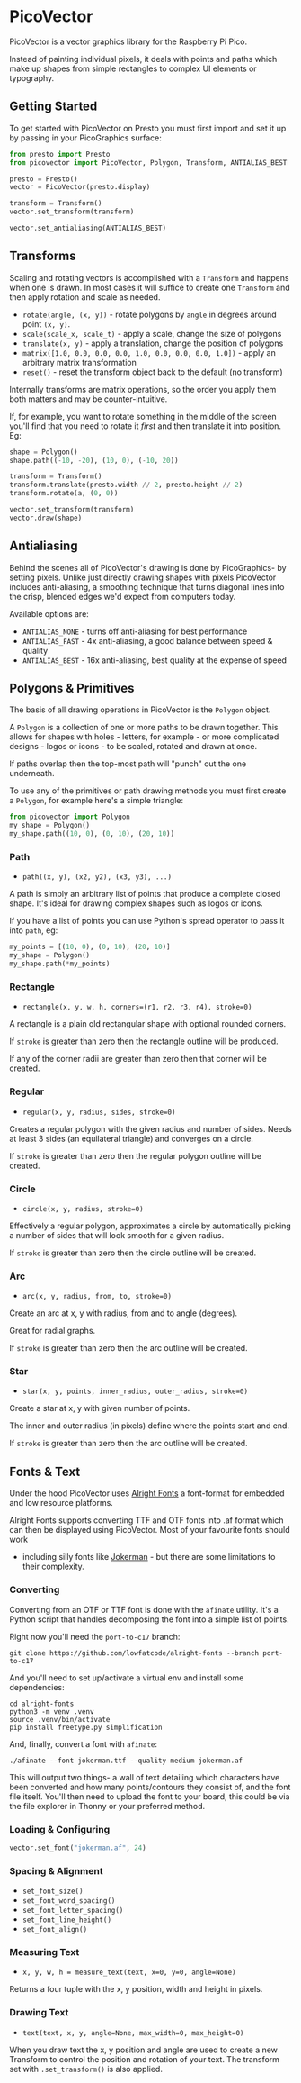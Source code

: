 # PicoVector

PicoVector is a vector graphics library for the Raspberry Pi Pico.

Instead of painting individual pixels, it deals with points and paths which
make up shapes from simple rectangles to complex UI elements or typography.


## Getting Started

To get started with PicoVector on Presto you must first import and set it up
by passing in your PicoGraphics surface:

```python
from presto import Presto
from picovector import PicoVector, Polygon, Transform, ANTIALIAS_BEST

presto = Presto()
vector = PicoVector(presto.display)

transform = Transform()
vector.set_transform(transform)

vector.set_antialiasing(ANTIALIAS_BEST)
```

## Transforms

Scaling and rotating vectors is accomplished with a `Transform` and happens
when one is drawn. In most cases it will suffice to create one `Transform`
and then apply rotation and scale as needed.

* `rotate(angle, (x, y))` - rotate polygons by `angle` in degrees
around point `(x, y)`.
* `scale(scale_x, scale_t)` - apply a scale, change the size of polygons
* `translate(x, y)` - apply a translation, change the position of polygons
* `matrix([1.0, 0.0, 0.0, 0.0, 1.0, 0.0, 0.0, 0.0, 1.0])` - apply an arbitrary matrix transformation
* `reset()` - reset the transform object back to the default (no transform)

Internally transforms are matrix operations, so the order you apply them
both matters and may be counter-intuitive.

If, for example, you want to rotate something in the middle of the screen
you'll find that you need to rotate it *first* and then translate it into
position. Eg:

```python
shape = Polygon()
shape.path((-10, -20), (10, 0), (-10, 20))

transform = Transform()
transform.translate(presto.width // 2, presto.height // 2)
transform.rotate(a, (0, 0))

vector.set_transform(transform)
vector.draw(shape)
```

## Antialiasing

Behind the scenes all of PicoVector's drawing is done by PicoGraphics- by
setting pixels. Unlike just directly drawing shapes with pixels PicoVector
includes anti-aliasing, a smoothing technique that turns diagonal lines
into the crisp, blended edges we'd expect from computers today.

Available options are:

* `ANTIALIAS_NONE` - turns off anti-aliasing for best performance
* `ANTIALIAS_FAST` - 4x anti-aliasing, a good balance between speed & quality
* `ANTIALIAS_BEST` - 16x anti-aliasing, best quality at the expense of speed

## Polygons & Primitives

The basis of all drawing operations in PicoVector is the `Polygon` object.

A `Polygon` is a collection of one or more paths to be drawn together. This
allows for shapes with holes - letters, for example - or more complicated
designs - logos or icons - to be scaled, rotated and drawn at once.

If paths overlap then the top-most path will "punch" out the one underneath.

To use any of the primitives or path drawing methods you must first create
a `Polygon`, for example here's a simple triangle:

```python
from picovector import Polygon
my_shape = Polygon()
my_shape.path((10, 0), (0, 10), (20, 10))
```

### Path

* `path((x, y), (x2, y2), (x3, y3), ...)`

A path is simply an arbitrary list of points that produce a complete closed
shape. It's ideal for drawing complex shapes such as logos or icons.

If you have a list of points you can use Python's spread operator to pass it
into `path`, eg:

```python
my_points = [(10, 0), (0, 10), (20, 10)]
my_shape = Polygon()
my_shape.path(*my_points)
```

### Rectangle

* `rectangle(x, y, w, h, corners=(r1, r2, r3, r4), stroke=0)`

A rectangle is a plain old rectangular shape with optional rounded corners.

If `stroke` is greater than zero then the rectangle outline will be produced.

If any of the corner radii are greater than zero then that corner will be created.

### Regular

* `regular(x, y, radius, sides, stroke=0)`

Creates a regular polygon with the given radius and number of sides. Needs at
least 3 sides (an equilateral triangle) and converges on a circle.

If `stroke` is greater than zero then the regular polygon outline will be created.

### Circle

* `circle(x, y, radius, stroke=0)`

Effectively a regular polygon, approximates a circle by automatically picking
a number of sides that will look smooth for a given radius.

If `stroke` is greater than zero then the circle outline will be created.

### Arc

* `arc(x, y, radius, from, to, stroke=0)`

Create an arc at x, y with radius, from and to angle (degrees).

Great for radial graphs.

If `stroke` is greater than zero then the arc outline will be created.

### Star

* `star(x, y, points, inner_radius, outer_radius, stroke=0)`

Create a star at x, y with given number of points.

The inner and outer radius (in pixels) define where the points start and end.

If `stroke` is greater than zero then the arc outline will be created.

## Fonts & Text

Under the hood PicoVector uses [Alright Fonts](https://github.com/lowfatcode/alright-fonts)
a font-format for embedded and low resource platforms.

Alright Fonts supports converting TTF and OTF fonts into .af format which can
then be displayed using PicoVector. Most of your favourite fonts should work
- including silly fonts like [Jokerman](https://en.wikipedia.org/wiki/Jokerman_(typeface)) - but there are some limitations to their complexity.

### Converting

Converting from an OTF or TTF font is done with the `afinate` utility. It's a 
Python script that handles decomposing the font into a simple list of points.

Right now you'll need the `port-to-c17` branch:

```
git clone https://github.com/lowfatcode/alright-fonts --branch port-to-c17
```

And you'll need to set up/activate a virtual env and install some dependencies:

```
cd alright-fonts
python3 -m venv .venv
source .venv/bin/activate
pip install freetype.py simplification
```

And, finally, convert a font with `afinate`:

```
./afinate --font jokerman.ttf --quality medium jokerman.af
```

This will output two things- a wall of text detailing which characters have
been converted and how many points/contours they consist of, and the font
file itself. You'll then need to upload the font to your board, this could
be via the file explorer in Thonny or your preferred method.

### Loading & Configuring

```python
vector.set_font("jokerman.af", 24)
```

### Spacing & Alignment

* `set_font_size()` 
* `set_font_word_spacing()`
* `set_font_letter_spacing()`
* `set_font_line_height()`
* `set_font_align()`

### Measuring Text

* `x, y, w, h = measure_text(text, x=0, y=0, angle=None)`

Returns a four tuple with the x, y position, width and height in pixels.

### Drawing Text

* `text(text, x, y, angle=None, max_width=0, max_height=0)`

When you draw text the x, y position and angle are used to create a new
Transform to control the position and rotation of your text. The transform
set with `.set_transform()` is also applied.